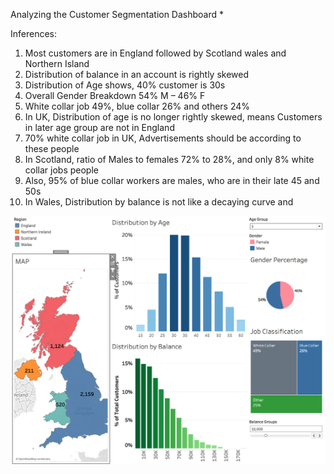 Analyzing the Customer Segmentation Dashboard *


Inferences:

1.	Most customers are in England followed by Scotland wales and Northern Island
2.	Distribution of balance in an account is rightly skewed
3.	Distribution of Age shows, 40% customer is 30s
4.	Overall Gender Breakdown 54% M – 46% F 
5.	White collar job 49%, blue collar 26% and others 24%
6.	In UK, Distribution of age is no longer rightly skewed, means Customers in later age group are not in England
7.	70% white collar job in UK, Advertisements should be according to these people
8.	In Scotland, ratio of Males to females 72% to 28%, and only 8% white collar jobs people
9.	Also, 95% of blue collar workers are males, who are in their late 45 and 50s
10.	In Wales, Distribution by balance is not like a decaying curve and 


![](https://github.com/animeshKansal/Tableau/blob/master/Module%206/image.png)
